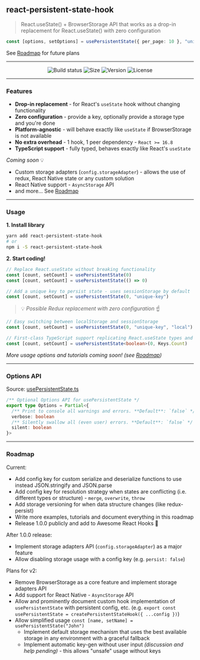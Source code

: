 ## react-persistent-state-hook

> React.useState() + BrowserStorage API that works as a drop-in replacement for React.useState() with zero configuration

```typescript
const [options, setOptions] = usePersistentState({ per_page: 10 }, "unique-key")
```

See [Roadmap](#roadmap) for future plans

---

<div align="center">

![Build status](https://img.shields.io/github/actions/workflow/status/deniskabana/react-persistent-state-hook/pr-and-main-tests.yml?branch=main&style=for-the-badge)
![Size](https://img.shields.io/bundlephobia/minzip/react-persistent-state-hook?style=for-the-badge)
![Version](https://img.shields.io/npm/v/react-persistent-state-hook?style=for-the-badge)
![License](https://img.shields.io/github/license/deniskabana/react-persistent-state-hook?style=for-the-badge)

</div>

---

### Features

- **Drop-in replacement** - for React's `useState` hook without changing functionality
- **Zero configuration** - provide a key, optionally provide a storage type and you're done
- **Platform-agnostic** - will behave exactly like `useState` if BrowserStorage is not available
- **No extra overhead** - 1 hook, 1 peer dependency - `React >= 16.8`
- **TypeScript support** - fully typed, behaves exactly like React's `useState`

_Coming soon_ 💡

- Custom storage adapters (`config.storageAdapter`) - allows the use of redux, React Native state or any custom solution
- React Native support - `AsyncStorage` API
- and more... See [Roadmap](#roadmap)

---

### Usage

**1. Install library**

```bash
yarn add react-persistent-state-hook
# or
npm i -S react-persistent-state-hook
```

**2. Start coding!**

```typescript
// Replace React.useState without breaking functionality
const [count, setCount] = usePersistentState(0)
const [count, setCount] = usePersistentState(() => 0)
```

```typescript
// Add a unique key to persist state - uses sessionStorage by default
const [count, setCount] = usePersistentState(0, "unique-key")
```

> 💡 _Possible Redux replacement with zero configuration_ ☝️

```typescript
// Easy switching between localStorage and sessionStorage
const [count, setCount] = usePersistentState(0, "unique-key", "local")
```

```typescript
// First-class TypeScript support replicating React.useState types and overloads 🎉
const [count, setCount] = usePersistentState<boolean>(0, Keys.Count)
```

_More usage options and tutorials coming soon! (see [Roadmap](#roadmap))_

---

### Options API

Source: [usePersistentState.ts](./src/usePersistentState.ts#L18)

```typescript
/** Optional Options API for usePersistentState */
export type Options = Partial<{
  /** Print to console all warnings and errors. **Default**: `false` */
  verbose: boolean
  /** Silently swallow all (even user) errors. **Default**: `false` */
  silent: boolean
}>
```

---

### Roadmap

Current:

- Add config key for custom serialize and deserialize functions to use instead JSON.stringify and JSON.parse
- Add config key for resolution strategy when states are conflicting (i.e. different types or structure) - `merge`, `overwrite`, `throw`
- Add storage versioning for when data structure changes (like redux-persist)
- Write more examples, tutorials and document everything in this roadmap
- Release 1.0.0 publicly and add to Awesome React Hooks 🎉

After 1.0.0 release:

- Implement storage adapters API (`config.storageAdapter`) as a major feature
- Allow disabling storage usage with a config key (e.g. `persist: false`)

Plans for v2:

- Remove BrowserStorage as a core feature and implement storage adapters API
- Add support for React Native - `AsyncStorage` API
- Allow and prominently document custom hook implementation of `usePersistentState` with persistent config, etc. (e.g. `export const usePersistentState = createPersistentStateHook({ ...config })`)
- Allow simplified usage `const [name, setName] = usePersistentState("John")`
  - Implement default storage mechanism that uses the best available storage in any environment with a graceful fallback
  - Implement automatic key-gen without user input _(discussion and help pending)_ - this allows "unsafe" usage without keys
